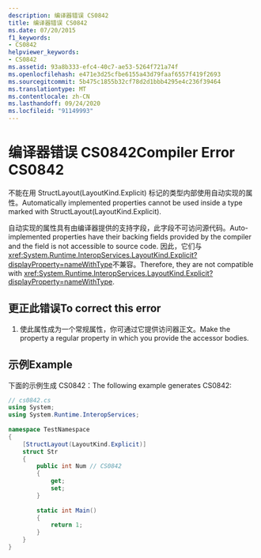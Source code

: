 ```yaml
---
description: 编译器错误 CS0842
title: 编译器错误 CS0842
ms.date: 07/20/2015
f1_keywords:
- CS0842
helpviewer_keywords:
- CS0842
ms.assetid: 93a8b333-efc4-40c7-ae53-5264f721a74f
ms.openlocfilehash: e471e3d25cfbe6155a43d79faaf6557f419f2693
ms.sourcegitcommit: 5b475c1855b32cf78d2d1bbb4295e4c236f39464
ms.translationtype: MT
ms.contentlocale: zh-CN
ms.lasthandoff: 09/24/2020
ms.locfileid: "91149993"
---
```

# <a name="compiler-error-cs0842"></a><span data-ttu-id="8e4b3-103">编译器错误 CS0842</span><span class="sxs-lookup"><span data-stu-id="8e4b3-103">Compiler Error CS0842</span></span>

<span data-ttu-id="8e4b3-104">不能在用 StructLayout(LayoutKind.Explicit) 标记的类型内部使用自动实现的属性。</span><span class="sxs-lookup"><span data-stu-id="8e4b3-104">Automatically implemented properties cannot be used inside a type marked with StructLayout(LayoutKind.Explicit).</span></span>  
  
 <span data-ttu-id="8e4b3-105">自动实现的属性具有由编译器提供的支持字段，此字段不可访问源代码。</span><span class="sxs-lookup"><span data-stu-id="8e4b3-105">Auto-implemented properties have their backing fields provided by the compiler and the field is not accessible to source code.</span></span> <span data-ttu-id="8e4b3-106">因此，它们与 <xref:System.Runtime.InteropServices.LayoutKind.Explicit?displayProperty=nameWithType>不兼容。</span><span class="sxs-lookup"><span data-stu-id="8e4b3-106">Therefore, they are not compatible with <xref:System.Runtime.InteropServices.LayoutKind.Explicit?displayProperty=nameWithType>.</span></span>  
  
## <a name="to-correct-this-error"></a><span data-ttu-id="8e4b3-107">更正此错误</span><span class="sxs-lookup"><span data-stu-id="8e4b3-107">To correct this error</span></span>  
  
1. <span data-ttu-id="8e4b3-108">使此属性成为一个常规属性，你可通过它提供访问器正文。</span><span class="sxs-lookup"><span data-stu-id="8e4b3-108">Make the property a regular property in which you provide the accessor bodies.</span></span>  
  
## <a name="example"></a><span data-ttu-id="8e4b3-109">示例</span><span class="sxs-lookup"><span data-stu-id="8e4b3-109">Example</span></span>  

 <span data-ttu-id="8e4b3-110">下面的示例生成 CS0842：</span><span class="sxs-lookup"><span data-stu-id="8e4b3-110">The following example generates CS0842:</span></span>  
  
```csharp  
// cs0842.cs  
using System;  
using System.Runtime.InteropServices;  
  
namespace TestNamespace  
{  
    [StructLayout(LayoutKind.Explicit)]  
    struct Str  
    {  
        public int Num // CS0842  
        {  
            get;  
            set;  
        }  
  
        static int Main()  
        {  
            return 1;  
        }  
    }  
}  
```
